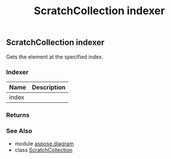 ﻿---
title: ScratchCollection indexer
second_title: Aspose.Diagram for Python via .NET API References
description: 
type: docs
weight: 60
url: /python-net/aspose.diagram/scratchcollection/__getitem__/
is_root: false
---

## ScratchCollection indexer


Gets the element at the specified index.
### Indexer
| Name | Description |
| :- | :- |
| index |  |


### Returns 




### See Also
* module [aspose.diagram](../../)
* class [ScratchCollection](/diagram/python-net/aspose.diagram/scratchcollection)
